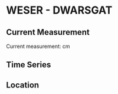 # WESER - DWARSGAT

## Current Measurement

Current measurement: <Value topic="rivers/pegel-online/WESER/DWARSGAT/measurementValue"/> cm

## Time Series

<TimeSeries topic="rivers/pegel-online/WESER/DWARSGAT/measurementValue" period="week" />

## Location

<WorldMap>
  <Marker lat="53.71863632334093" lon="8.30761553147678" labelTopic="rivers/pegel-online/WESER/DWARSGAT" />
</WorldMap>
